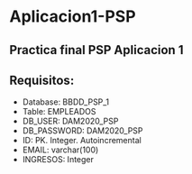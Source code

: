 # Aplicacion1-PSP
## Practica final PSP Aplicacion 1
## Requisitos:
- Database: BBDD_PSP_1
- Table: EMPLEADOS
- DB_USER: DAM2020_PSP
- DB_PASSWORD: DAM2020_PSP
 - ID: PK. Integer. Autoincremental
 - EMAIL: varchar(100)
 - INGRESOS: Integer

